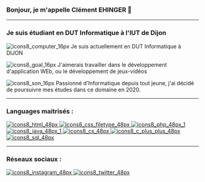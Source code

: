 ### Bonjour, je m'appelle Clément EHINGER 👋
_______________________________________________
### Je suis étudiant en DUT Informatique à l'IUT de Dijon
![icons8_computer_16px](https://user-images.githubusercontent.com/85050290/122618195-0dc6d500-d08e-11eb-8699-22c355fc4164.png) Je suis actuellement en DUT Informatique à DIJON

![icons8_goal_16px](https://user-images.githubusercontent.com/85050290/122618181-030c4000-d08e-11eb-81cb-f068798a859b.png) J'aimerais travailler dans le développement d'application WEb, ou le développement de jeux-vidéos

![icons8_son_16px](https://user-images.githubusercontent.com/85050290/122618148-f1c33380-d08d-11eb-857d-f3030cb32822.png) Passionné d'Informatique depuis tout jeune, j'ai décidé de poursuivre mes études dans ce domaine en 2020.

_______________________________________________
### Languages maitrisés :

<a href="https://fr.wikipedia.org/wiki/Hypertext_Markup_Language">![icons8_html_48px](https://user-images.githubusercontent.com/85050290/122617630-e9b6c400-d08c-11eb-9fc7-1ae6c262a029.png)
</a>
<a href="https://fr.wikipedia.org/wiki/Feuilles_de_style_en_cascade">![icons8_css_filetype_48px](https://user-images.githubusercontent.com/85050290/122617635-eb808780-d08c-11eb-8620-4390a1741167.png)
</a>
<a href="https://fr.wikipedia.org/wiki/PHP">![icons8_php_48px_1](https://user-images.githubusercontent.com/85050290/122617641-ecb1b480-d08c-11eb-9c92-3bf34049ac68.png)
</a>
<a href="https://fr.wikipedia.org/wiki/Java_(langage)">![icons8_java_48px_1](https://user-images.githubusercontent.com/85050290/122617643-ede2e180-d08c-11eb-9189-7416f2fba757.png)
</a>
<a href="https://fr.wikipedia.org/wiki/C_sharp">![icons8_cs_48px](https://user-images.githubusercontent.com/85050290/122617646-ef140e80-d08c-11eb-8046-98321b658f7d.png)
</a>
<a href="https://fr.wikipedia.org/wiki/C%2B%2B">![icons8_c_plus_plus_48px](https://user-images.githubusercontent.com/85050290/122617651-f0453b80-d08c-11eb-9967-1b6ef2bddc02.png)
</a>
<a href="https://fr.wikipedia.org/wiki/Structured_Query_Language">![icons8_sql_48px](https://user-images.githubusercontent.com/85050290/122617720-136feb00-d08d-11eb-92e8-dd6849d65c67.png)
</a>
_______________________________________________
### Réseaux sociaux :
<a href="https://www.instagram.com/khlemant_/">![icons8_instagram_48px](https://user-images.githubusercontent.com/85050290/122617557-c55ae780-d08c-11eb-9863-1edee8abb9f8.png)
</a>
<a href="https://twitter.com/Khlemant">![icons8_twitter_48px](https://user-images.githubusercontent.com/85050290/122617545-bf650680-d08c-11eb-98d1-c7ce31d207f1.png)
</a>
